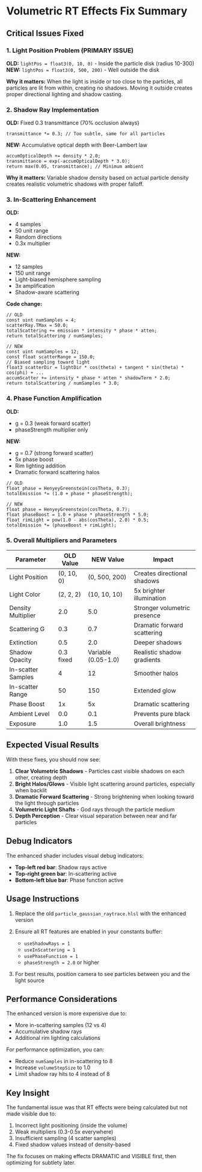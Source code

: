 # Volumetric RT Effects Fix Summary

## Critical Issues Fixed

### 1. **Light Position Problem (PRIMARY ISSUE)**
**OLD:** `lightPos = float3(0, 10, 0)` - Inside the particle disk (radius 10-300)
**NEW:** `lightPos = float3(0, 500, 200)` - Well outside the disk

**Why it matters:** When the light is inside or too close to the particles, all particles are lit from within, creating no shadows. Moving it outside creates proper directional lighting and shadow casting.

### 2. **Shadow Ray Implementation**
**OLD:** Fixed 0.3 transmittance (70% occlusion always)
```hlsl
transmittance *= 0.3; // Too subtle, same for all particles
```

**NEW:** Accumulative optical depth with Beer-Lambert law
```hlsl
accumOpticalDepth += density * 2.0;
transmittance = exp(-accumOpticalDepth * 3.0);
return max(0.05, transmittance); // Minimum ambient
```

**Why it matters:** Variable shadow density based on actual particle density creates realistic volumetric shadows with proper falloff.

### 3. **In-Scattering Enhancement**
**OLD:**
- 4 samples
- 50 unit range
- Random directions
- 0.3x multiplier

**NEW:**
- 12 samples
- 150 unit range
- Light-biased hemisphere sampling
- 3x amplification
- Shadow-aware scattering

**Code change:**
```hlsl
// OLD
const uint numSamples = 4;
scatterRay.TMax = 50.0;
totalScattering += emission * intensity * phase * atten;
return totalScattering / numSamples;

// NEW
const uint numSamples = 12;
const float scatterRange = 150.0;
// Biased sampling toward light
float3 scatterDir = lightDir * cos(theta) + tangent * sin(theta) * cos(phi) + ...
accumScatter += intensity * phase * atten * shadowTerm * 2.0;
return totalScattering / numSamples * 3.0;
```

### 4. **Phase Function Amplification**
**OLD:**
- g = 0.3 (weak forward scatter)
- phaseStrength multiplier only

**NEW:**
- g = 0.7 (strong forward scatter)
- 5x phase boost
- Rim lighting addition
- Dramatic forward scattering halos

```hlsl
// OLD
float phase = HenyeyGreenstein(cosTheta, 0.3);
totalEmission *= (1.0 + phase * phaseStrength);

// NEW
float phase = HenyeyGreenstein(cosTheta, 0.7);
float phaseBoost = 1.0 + phase * phaseStrength * 5.0;
float rimLight = pow(1.0 - abs(cosTheta), 2.0) * 0.5;
totalEmission *= (phaseBoost + rimLight);
```

### 5. **Overall Multipliers and Parameters**

| Parameter | OLD Value | NEW Value | Impact |
|-----------|-----------|-----------|--------|
| Light Position | (0, 10, 0) | (0, 500, 200) | Creates directional shadows |
| Light Color | (2, 2, 2) | (10, 10, 10) | 5x brighter illumination |
| Density Multiplier | 2.0 | 5.0 | Stronger volumetric presence |
| Scattering G | 0.3 | 0.7 | Dramatic forward scattering |
| Extinction | 0.5 | 2.0 | Deeper shadows |
| Shadow Opacity | 0.3 fixed | Variable (0.05-1.0) | Realistic shadow gradients |
| In-scatter Samples | 4 | 12 | Smoother halos |
| In-scatter Range | 50 | 150 | Extended glow |
| Phase Boost | 1x | 5x | Dramatic scattering |
| Ambient Level | 0.0 | 0.1 | Prevents pure black |
| Exposure | 1.0 | 1.5 | Overall brightness |

## Expected Visual Results

With these fixes, you should now see:

1. **Clear Volumetric Shadows** - Particles cast visible shadows on each other, creating depth
2. **Bright Halos/Glows** - Visible light scattering around particles, especially when backlit
3. **Dramatic Forward Scattering** - Strong brightening when looking toward the light through particles
4. **Volumetric Light Shafts** - God rays through the particle medium
5. **Depth Perception** - Clear visual separation between near and far particles

## Debug Indicators

The enhanced shader includes visual debug indicators:
- **Top-left red bar**: Shadow rays active
- **Top-right green bar**: In-scattering active
- **Bottom-left blue bar**: Phase function active

## Usage Instructions

1. Replace the old `particle_gaussian_raytrace.hlsl` with the enhanced version
2. Ensure all RT features are enabled in your constants buffer:
   - `useShadowRays = 1`
   - `useInScattering = 1`
   - `usePhaseFunction = 1`
   - `phaseStrength = 2.0` or higher

3. For best results, position camera to see particles between you and the light source

## Performance Considerations

The enhanced version is more expensive due to:
- More in-scattering samples (12 vs 4)
- Accumulative shadow rays
- Additional rim lighting calculations

For performance optimization, you can:
- Reduce `numSamples` in in-scattering to 8
- Increase `volumeStepSize` to 1.0
- Limit shadow ray hits to 4 instead of 8

## Key Insight

The fundamental issue was that RT effects were being calculated but not made visible due to:
1. Incorrect light positioning (inside the volume)
2. Weak multipliers (0.3-0.5x everywhere)
3. Insufficient sampling (4 scatter samples)
4. Fixed shadow values instead of density-based

The fix focuses on making effects DRAMATIC and VISIBLE first, then optimizing for subtlety later.